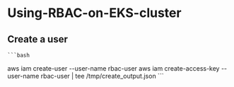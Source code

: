 # Using-RBAC-on-EKS-cluster

## Create a user

    ```bash
aws iam create-user --user-name rbac-user
aws iam create-access-key --user-name rbac-user | tee /tmp/create_output.json
    ```
